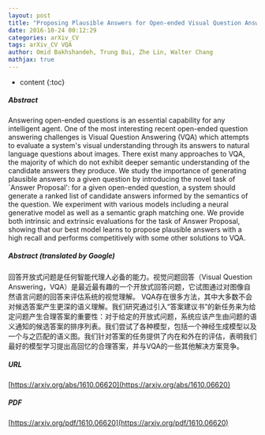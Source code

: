 ```yaml
---
layout: post
title: "Proposing Plausible Answers for Open-ended Visual Question Answering"
date: 2016-10-24 00:12:29
categories: arXiv_CV
tags: arXiv_CV VQA
author: Omid Bakhshandeh, Trung Bui, Zhe Lin, Walter Chang
mathjax: true
---
```


* content
{:toc}

##### Abstract
Answering open-ended questions is an essential capability for any intelligent agent. One of the most interesting recent open-ended question answering challenges is Visual Question Answering (VQA) which attempts to evaluate a system's visual understanding through its answers to natural language questions about images. There exist many approaches to VQA, the majority of which do not exhibit deeper semantic understanding of the candidate answers they produce. We study the importance of generating plausible answers to a given question by introducing the novel task of `Answer Proposal': for a given open-ended question, a system should generate a ranked list of candidate answers informed by the semantics of the question. We experiment with various models including a neural generative model as well as a semantic graph matching one. We provide both intrinsic and extrinsic evaluations for the task of Answer Proposal, showing that our best model learns to propose plausible answers with a high recall and performs competitively with some other solutions to VQA.

##### Abstract (translated by Google)
回答开放式问题是任何智能代理人必备的能力。视觉问题回答（Visual Question Answering，VQA）是最近最有趣的一个开放式回答问题，它试图通过对图像自然语言问题的回答来评估系统的视觉理解。 VQA存在很多方法，其中大多数不会对候选答案产生更深的语义理解。我们研究通过引入“答案建议书”的新任务来为给定问题产生合理答案的重要性：对于给定的开放式问题，系统应该产生由问题的语义通知的候选答案的排序列表。我们尝试了各种模型，包括一个神经生成模型以及一个与之匹配的语义图。我们针对答案的任务提供了内在和外在的评估，表明我们最好的模型学习提出高回忆的合理答案，并与VQA的一些其他解决方案竞争。

##### URL
[https://arxiv.org/abs/1610.06620](https://arxiv.org/abs/1610.06620)

##### PDF
[https://arxiv.org/pdf/1610.06620](https://arxiv.org/pdf/1610.06620)

